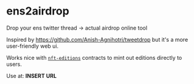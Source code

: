 # ens2airdrop
Drop your ens twitter thread -> actual airdrop online tool

Inspired by https://github.com/Anish-Agnihotri/tweetdrop but it's a more user-friendly web ui.

Works nice with [`nft-editions`](https://github.com/ourzora/nft-editions) contracts to mint out editions directly to users.

Use at: **INSERT URL**
